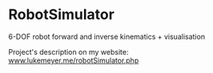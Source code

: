 # RobotSimulator
6-DOF robot forward and inverse kinematics + visualisation

Project's description on my website: www.lukemeyer.me/robotSimulator.php
